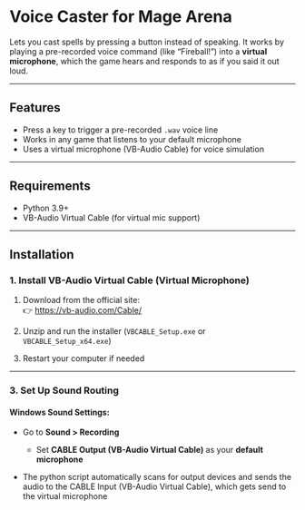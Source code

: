 # Voice Caster for Mage Arena

Lets you cast spells by pressing a button instead of speaking. It works by playing a pre-recorded voice command (like “Fireball!”) into a **virtual microphone**, which the game hears and responds to as if you said it out loud.

---

## Features

- Press a key to trigger a pre-recorded `.wav` voice line
- Works in any game that listens to your default microphone
- Uses a virtual microphone (VB-Audio Cable) for voice simulation

---

## Requirements

- Python 3.9+
- VB-Audio Virtual Cable (for virtual mic support)

---

## Installation

### 1. Install VB-Audio Virtual Cable (Virtual Microphone)

1. Download from the official site:  
   👉 https://vb-audio.com/Cable/

2. Unzip and run the installer (`VBCABLE_Setup.exe` or `VBCABLE_Setup_x64.exe`)

3. Restart your computer if needed

---

### 3. Set Up Sound Routing

#### Windows Sound Settings:

- Go to **Sound > Recording**
  - Set **CABLE Output (VB-Audio Virtual Cable)** as your **default microphone**

- The python script automatically scans for output devices and sends the audio to the CABLE Input (VB-Audio Virtual Cable), which gets send to the virtual microphone
